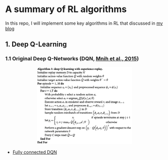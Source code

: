 # A summary of RL algorithms
In this repo, I will implement some key algorithms in RL that discussed in [my blog](https://guoqq17.github.io/)

## 1. Deep Q-Learning

### 1.1 Original Deep Q-Networks (DQN, [Mnih et al., 2015](https://storage.googleapis.com/deepmind-data/assets/papers/DeepMindNature14236Paper.pdf))
<div align=center>
  <img src="images/DQN.png" width="60%" height="50%">
</div>

- [Fully connected DQN](main.py)
